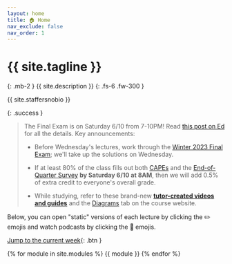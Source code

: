 ```yaml
---
layout: home
title: 🏠 Home
nav_exclude: false
nav_order: 1
---
```


# {{ site.tagline }}
{: .mb-2 }
{{ site.description }}
{: .fs-6 .fw-300 }

{{ site.staffersnobio }}

{: .success } 
> The Final Exam is on Saturday 6/10 from 7-10PM! Read [this post on Ed](https://edstem.org/us/courses/38383/discussion/3181148) for all the details. Key announcements:
> - Before Wednesday's lectures, work through the [Winter 2023 Final Exam](https://practice.dsc10.com/wi23-final); we'll take up the solutions on Wednesday.
>
> - If at least 80% of the class fills out both [CAPEs](https://cape.ucsd.edu) and the [End-of-Quarter Survey](https://docs.google.com/forms/d/e/1FAIpQLSefDOyTsn4b9poc3I5iCbgdtXAnMnAxIjuiyHt5PHwpYoMIlg/viewform) **by Saturday 6/10 at 8AM**, then we will add 0.5% of extra credit to everyone's overall grade.
>
> - While studying, refer to these brand-new [**tutor-created videos and guides**](https://edstem.org/us/courses/38383/discussion/3183737) and the [Diagrams](diagrams) tab on the course website.

Below, you can open "static" versions of each lecture by clicking the ✏️ emojis and watch podcasts by clicking the 🎥 emojis.

[Jump to the current week](#week-9-prediction){: .btn }

{% for module in site.modules %}
{{ module }}
{% endfor %}